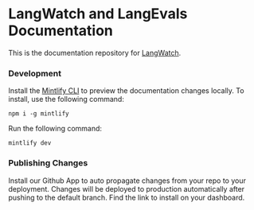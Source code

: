 # LangWatch and LangEvals Documentation

This is the documentation repository for [LangWatch](https://github.com/langwatch/langwatch).

### Development

Install the [Mintlify CLI](https://www.npmjs.com/package/mintlify) to preview the documentation changes locally. To install, use the following command:

```
npm i -g mintlify
```

Run the following command:

```
mintlify dev
```

### Publishing Changes

Install our Github App to auto propagate changes from your repo to your deployment. Changes will be deployed to production automatically after pushing to the default branch. Find the link to install on your dashboard.
